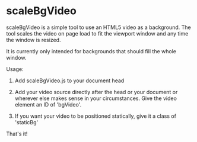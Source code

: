 scaleBgVideo
============

scaleBgVideo is a simple tool to use an HTML5 video as a background. The tool scales the video on page load to fit the viewport window and any time the window is resized.

It is currently only intended for backgrounds that should fill the whole window.

Usage:

1) Add scaleBgVideo.js to your document head

2) Add your video source directly after the head or your document or wherever else makes sense in your circumstances. Give the video element an ID of 'bgVideo'.

3) If you want your video to be positioned statically, give it a class of 'staticBg'

That's it!